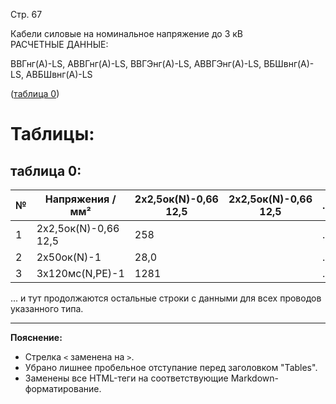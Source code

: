 Стр. 67

Кабели силовые на номинальное напряжение до 3 кВ  
РАСЧЕТНЫЕ ДАННЫЕ:

ВВГнг(А)-LS, АВВГнг(А)-LS, ВВГЭнг(А)-LS, АВВГЭнг(А)-LS, ВБШвнг(А)-LS, АВБШвнг(А)-LS  

(<a href="#ca6b0e61-06f5-400d-84a9-6220de7934c7">таблица 0</a>)

# Таблицы:

## таблица 0:

| № | Напряжения / мм² | 2х2,5ок(N)-0,66 12,5 | 2х2,5ок(N)-0,66 12,5 | ... |
|---|------------------|------------------------|-----------------------|----|
| 1 | 2х2,5ок(N)-0,66 12,5 | 258                   |                    | ... |
| 2 | 2х50ок(N)-1         | 28,0                  |                    | ... |
| 3 | 3х120мс(N,PE)-1     | 1281                  |                    | ... |

... и тут продолжаются остальные строки с данными для всех проводов указанного типа.

---

**Пояснение:** 

* Стрелка `<` заменена на `>`.
* Убрано лишнее пробельное отступание перед заголовком "Tables".
* Заменены все HTML-теги на соответствующие Markdown-форматирование.